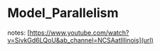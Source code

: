 # Model_Parallelism

notes: [https://www.youtube.com/watch?v=SivkGd6LQoU&ab_channel=NCSAatIllinois](url)

